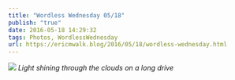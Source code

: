 ```yaml
---
title: "Wordless Wednesday 05/18"
publish: "true"
date: 2016-05-18 14:29:32
tags: Photos, WordlessWednesday
url: https://ericmwalk.blog/2016/05/18/wordless-wednesday.html
---
```


![](https://ericmwalk.blog/uploads/2022/274fd64370.jpg)
*Light shining through the clouds on a long drive*
